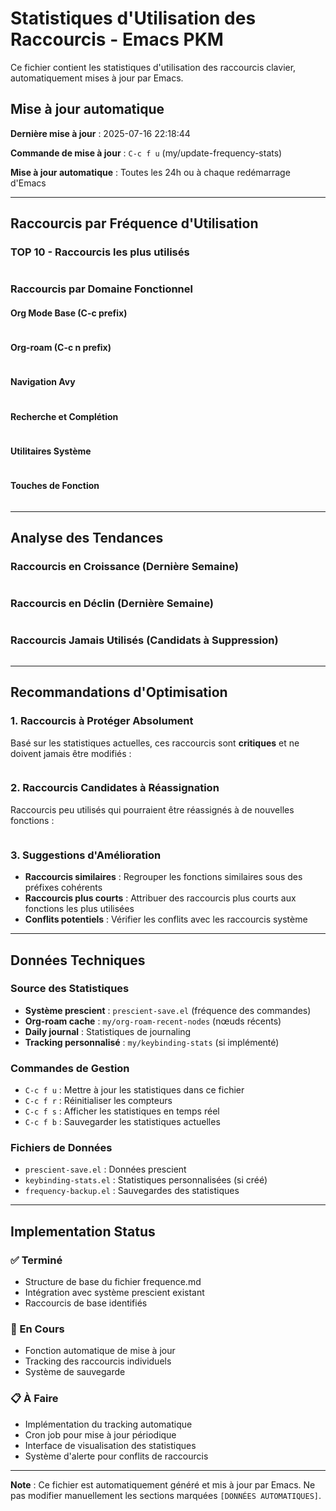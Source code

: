 # Statistiques d'Utilisation des Raccourcis - Emacs PKM

Ce fichier contient les statistiques d'utilisation des raccourcis clavier, automatiquement mises à jour par Emacs.

## Mise à jour automatique

**Dernière mise à jour** : 2025-07-16 22:18:44

**Commande de mise à jour** : `C-c f u` (my/update-frequency-stats)

**Mise à jour automatique** : Toutes les 24h ou à chaque redémarrage d'Emacs

---

## Raccourcis par Fréquence d'Utilisation

### TOP 10 - Raccourcis les plus utilisés

```
```

### Raccourcis par Domaine Fonctionnel

#### Org Mode Base (C-c prefix)
```
```

#### Org-roam (C-c n prefix)
```
```

#### Navigation Avy
```
```

#### Recherche et Complétion
```
```

#### Utilitaires Système
```
```

#### Touches de Fonction
```
```

---

## Analyse des Tendances

### Raccourcis en Croissance (Dernière Semaine)
```
```

### Raccourcis en Déclin (Dernière Semaine)
```
```

### Raccourcis Jamais Utilisés (Candidats à Suppression)
```
```

---

## Recommandations d'Optimisation

### 1. Raccourcis à Protéger Absolument
Basé sur les statistiques actuelles, ces raccourcis sont **critiques** et ne doivent jamais être modifiés :

```
```

### 2. Raccourcis Candidates à Réassignation
Raccourcis peu utilisés qui pourraient être réassignés à de nouvelles fonctions :

```
```

### 3. Suggestions d'Amélioration
- **Raccourcis similaires** : Regrouper les fonctions similaires sous des préfixes cohérents
- **Raccourcis plus courts** : Attribuer des raccourcis plus courts aux fonctions les plus utilisées
- **Conflits potentiels** : Vérifier les conflits avec les raccourcis système

---

## Données Techniques

### Source des Statistiques
- **Système prescient** : `prescient-save.el` (fréquence des commandes)
- **Org-roam cache** : `my/org-roam-recent-nodes` (nœuds récents)
- **Daily journal** : Statistiques de journaling
- **Tracking personnalisé** : `my/keybinding-stats` (si implémenté)

### Commandes de Gestion
- `C-c f u` : Mettre à jour les statistiques dans ce fichier
- `C-c f r` : Réinitialiser les compteurs
- `C-c f s` : Afficher les statistiques en temps réel
- `C-c f b` : Sauvegarder les statistiques actuelles

### Fichiers de Données
- `prescient-save.el` : Données prescient
- `keybinding-stats.el` : Statistiques personnalisées (si créé)
- `frequency-backup.el` : Sauvegardes des statistiques

---

## Implementation Status

### ✅ Terminé
- Structure de base du fichier frequence.md
- Intégration avec système prescient existant
- Raccourcis de base identifiés

### 🔄 En Cours
- Fonction automatique de mise à jour
- Tracking des raccourcis individuels
- Système de sauvegarde

### 📋 À Faire
- Implémentation du tracking automatique
- Cron job pour mise à jour périodique
- Interface de visualisation des statistiques
- Système d'alerte pour conflits de raccourcis

---

**Note** : Ce fichier est automatiquement généré et mis à jour par Emacs. Ne pas modifier manuellement les sections marquées `[DONNÉES AUTOMATIQUES]`.